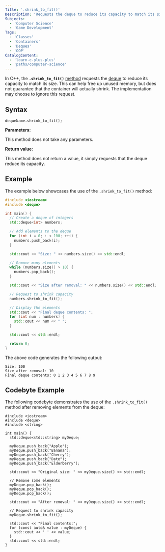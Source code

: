 ```yaml
---
Title: '.shrink_to_fit()'
Description: 'Requests the deque to reduce its capacity to match its size.'
Subjects:
  - 'Computer Science'
  - 'Game Development'
Tags:
  - 'Classes'
  - 'Containers'
  - 'Deques'
  - 'OOP'
CatalogContent:
  - 'learn-c-plus-plus'
  - 'paths/computer-science'
---
```


In C++, the **`.shrink_to_fit()`** [method](https://www.codecademy.com/resources/docs/cpp/methods) requests the [deque](https://www.codecademy.com/resources/docs/python/deque) to reduce its capacity to match its size. This can help free up unused memory, but does not guarantee that the container will actually shrink. The implementation may choose to ignore this request.

## Syntax

```pseudo
dequeName.shrink_to_fit();
```

**Parameters:**

This method does not take any parameters.

**Return value:**

This method does not return a value, it simply requests that the deque reduce its capacity.

## Example

The example below showcases the use of the `.shrink_to_fit()` method:

```cpp
#include <iostream>
#include <deque>

int main() {
  // Create a deque of integers
  std::deque<int> numbers;

  // Add elements to the deque
  for (int i = 0; i < 100; ++i) {
    numbers.push_back(i);
  }

  std::cout << "Size: " << numbers.size() << std::endl;

  // Remove many elements
  while (numbers.size() > 10) {
    numbers.pop_back();
  }

  std::cout << "Size after removal: " << numbers.size() << std::endl;

  // Request to shrink capacity
  numbers.shrink_to_fit();

  // Display the elements
  std::cout << "Final deque contents: ";
  for (int num : numbers) {
    std::cout << num << " ";
  }

  std::cout << std::endl;

  return 0;
}
```

The above code generates the following output:

```shell
Size: 100
Size after removal: 10
Final deque contents: 0 1 2 3 4 5 6 7 8 9
```

## Codebyte Example

The following codebyte demonstrates the use of the `.shrink_to_fit()` method after removing elements from the deque:

```codebyte/cpp
#include <iostream>
#include <deque>
#include <string>

int main() {
  std::deque<std::string> myDeque;

  myDeque.push_back("Apple");
  myDeque.push_back("Banana");
  myDeque.push_back("Cherry");
  myDeque.push_back("Date");
  myDeque.push_back("Elderberry");

  std::cout << "Original size: " << myDeque.size() << std::endl;

  // Remove some elements
  myDeque.pop_back();
  myDeque.pop_back();
  myDeque.pop_back();

  std::cout << "After removal: " << myDeque.size() << std::endl;

  // Request to shrink capacity
  myDeque.shrink_to_fit();

  std::cout << "Final contents:";
  for (const auto& value : myDeque) {
    std::cout << ' ' << value;
  }
  std::cout << std::endl;
}
```

